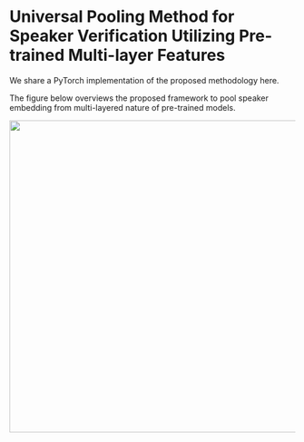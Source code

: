 # Universal Pooling Method for Speaker Verification Utilizing Pre-trained Multi-layer Features
We share a PyTorch implementation of the proposed methodology here.

The figure below overviews the proposed framework to pool speaker embedding from multi-layered nature of pre-trained models.
<p align="center">
<img src="/img/ADYOLO_responsibles.png" width="550" height="550">
</p>
